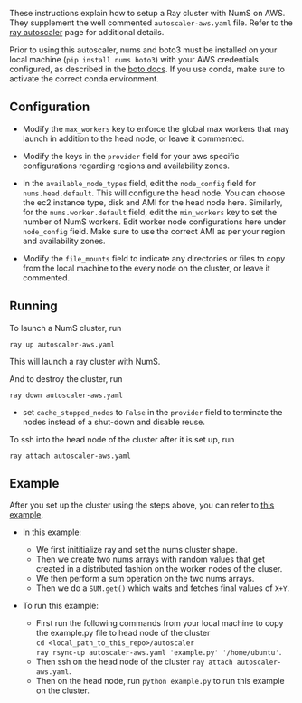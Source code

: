 These instructions explain how to setup a Ray cluster with NumS on AWS. 
They supplement the well commented ```autoscaler-aws.yaml``` file.
Refer to the [ray autoscaler](https://docs.ray.io/en/master/cluster/cloud.html) page for additional details. 

Prior to using this autoscaler, nums and boto3 must be installed on your local machine (```pip install nums boto3```) with your AWS credentials configured, as described in the [boto docs](https://boto3.amazonaws.com/v1/documentation/api/latest/guide/configuration.html). If you use conda, make sure to activate the correct conda environment.

## Configuration

* Modify the ```max_workers``` key to enforce the global max workers that may launch in addition to the head node, or leave it commented.

* Modify the keys in the ```provider``` field for your aws specific configurations regarding regions and availability zones. 

* In the ```available_node_types``` field, edit the ```node_config``` field for ```nums.head.default```. 
This will configure the head node. 
You can choose the ec2 instance type, disk and AMI for the head node here. 
Similarly, for the ```nums.worker.default``` field, edit the ```min_workers``` key 
to set the number of NumS workers. 
Edit worker node configurations here under ```node_config``` field. 
Make sure to use the correct AMI as per your region and availability zones.

* Modify the ```file_mounts``` field to indicate any directories or files to copy from the local machine to the every node on the cluster, or leave it commented.

## Running

To launch a NumS cluster, run 
```
ray up autoscaler-aws.yaml
```
This will launch a ray cluster with NumS. 

And to destroy the cluster, run
```
ray down autoscaler-aws.yaml
```
* set ```cache_stopped_nodes``` to ```False``` in the ```provider``` field to terminate the nodes instead of a shut-down and disable reuse.

To ssh into the head node of the cluster after it is set up, run
```
ray attach autoscaler-aws.yaml
```

## Example
After you set up the cluster using the steps above, you can refer to [this example](https://github.com/nums-project/nums/blob/main/autoscaler/example.py).
* In this example:
  * We first inititialize ray and set the nums cluster shape.
  * Then we create two nums arrays with random values that get created in a distributed fashion on the worker nodes of the cluser. 
  * We then perform a sum operation on the two nums arrays.
  * Then we do a ```SUM.get()``` which waits and fetches final values of ```X+Y```.

* To run this example:
  * First run the following commands from your local machine to copy the example.py file to head node of the cluster \
  ```cd <local_path_to_this_repo>/autoscaler``` \
  ```ray rsync-up autoscaler-aws.yaml 'example.py' '/home/ubuntu'```.
  * Then ssh on the head node of the cluster ```ray attach autoscaler-aws.yaml```.
  * Then on the head node, run ```python example.py``` to run this example on the cluster.
